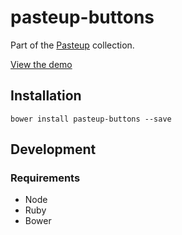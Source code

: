 pasteup-buttons
===============

Part of the [Pasteup](https://github.com/guardian/pasteup) collection.

[View the demo](http://guardian.github.io/pasteup-buttons)

## Installation

```
bower install pasteup-buttons --save
```

## Development

### Requirements

 * Node
 * Ruby
 * Bower